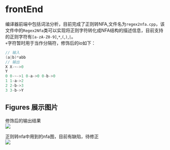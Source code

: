 # frontEnd

编译器前端中包括词法分析，目前完成了正则转NFA,文件名为`regex2nfa.cpp`，该文件中的`Regex2Nfa`类可以实现将正则字符转化成NFA结构的描述信息，目前支持的正则字符有`[a-zA-Z0-9]`,`*`,`(`,`)`,`|`。  
`+`字符暂时用于当作分隔符，修饰后的io如下：  

```c++
// 输入  
(a|b)*abb  
// 输出
X X-~->0    
Y
0 0-~->1 0-a->0 0-b->0 
1 1-a->2 
2 2-b->3 
3 3-b->Y
```

## Figures 展示图片

修饰后的输出结果  
![](figures/Figure_test4.png)

正则转nfa中用到的nfa图，目前有缺陷，待修正  
![](figures/Figure_regex2nfa_1.jpg)
